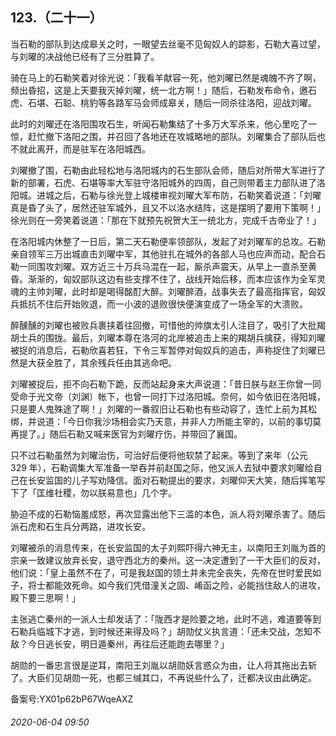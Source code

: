 ## 123.（二十一）
当石勒的部队到达成皋关之时，一眼望去丝毫不见匈奴人的踪影，石勒大喜过望，与刘曜的决战他已经有了三分胜算了。



骑在马上的石勒笑着对徐光说：「我看羊献容一死，他刘曜已然是魂魄不齐了啊，频出昏招，这是上天要我灭掉刘曜，统一北方啊！」随后，石勒发布命令，邀石虎、石堪、石聪、桃豹等各路军马会师成皋关，随后一同杀往洛阳，迎战刘曜。



此时的刘曜还在洛阳围攻石生，听闻石勒集结了十多万大军杀来，他心里吃了一惊，赶忙撤下洛阳之围，并召回了各地还在攻城略地的部队。刘曜集合了部队后也不就此离开，而是驻军在洛阳城西。



刘曜撤了围，石勒由此轻松地与洛阳城内的石生部队会师，随后对所带大军进行了新的部署，石虎、石堪等率大军驻守洛阳城外的四周，自己则带着主力部队进了洛阳城。进城之后，石勒与徐光登上城楼审视刘曜大军布防，石勒笑着说道：「刘曜真是昏了头了，居然还驻军城外，且又不以洛水结阵，这是摆明了要用下策啊！」徐光则在一旁笑着说道：「那在下就预先祝贺大王一统北方，完成千古帝业了！」



在洛阳城内休整了一日后，第二天石勒便率领部队，发起了对刘曜军的总攻。石勒亲自领军三万出城直击刘曜中军，其他驻扎在城外的各部人马也应声而动，配合石勒一同围攻刘曜。双方近三十万兵马混在一起，厮杀声震天，从早上一直杀至黄昏。渐渐的，匈奴部队这边有些支撑不住了，战线开始后移，而本应该作为全军灵魂的主帅刘曜，此时却是喝得酩酊大醉。刘曜醉酒，战事失去了最高指挥官，匈奴兵抵抗不住后开始败退，而一小波的退败很快便演变成了一场全军的大溃败。



醉醺醺的刘曜也被败兵裹挟着往回撤，可惜他的帅旗太引人注目了，吸引了大批羯胡士兵的围拢。最后，刘曜本尊在洛河的北岸被追击上来的羯胡兵擒获，得知刘曜被捉的消息后，石勒欣喜若狂，下令三军暂停对匈奴兵的追击，声称捉住了刘曜已然是大获全胜了，其余残兵任由其逃命吧。



刘曜被捉后，拒不向石勒下跪，反而站起身来大声说道：「昔日朕与赵王你曾一同受命于光文帝（刘渊）帐下，也曾一同打下过洛阳城。奈何，如今依旧在洛阳城，只是要人鬼殊途了啊！」刘曜的一番叙旧让石勒也有些动容了，连忙上前为其松绑，并说道：「今日你我沙场相会实乃天意，并非人力所能主宰的，以前的事切莫再提了。」随后石勒又喊来医官为刘曜疗伤，并带回了襄国。



只不过石勒虽然为刘曜治伤，可治好后便将他软禁了起来。等到了来年（公元 329 年），石勒调集大军准备一举吞并前赵国之际，他又派人去狱中要求刘曜给自己在长安监国的儿子写劝降信。面对石勒提出的要求，刘曜仰天大笑，随后挥笔写下了「匡维社稷，勿以朕易意也」几个字。



胁迫不成的石勒恼羞成怒，再次显露出他下三滥的本色，派人将刘曜杀害了。随后派石虎和石生兵分两路，进攻长安。



刘曜被杀的消息传来，在长安监国的太子刘熙吓得六神无主，以南阳王刘胤为首的宗亲一致建议放弃长安，退守西北方的秦州。这一决定遭到了一干大臣们的反对，他们说：「皇上虽然不在了，可是我赵国的领土并未完全丧失，先帝在世时爱民如子，将士都能效死命。如今我们凭借潼关之固、崤函之险，必能挡住敌人的进攻，殿下要三思啊！」



主张逃亡秦州的一派人士却发话了：「陇西才是险要之地，此时不逃，难道要等到石勒兵临城下才逃，到时候还来得及吗？」胡勋仗义执言道：「还未交战，怎知不敌？今日逃长安，明日遁秦州，再往后还能跑去哪里？」



胡勋的一番忠言很是逆耳，南阳王刘胤以胡勋妖言惑众为由，让人将其拖出去斩了。大臣们见胡勋一死，也都三缄其口，不再说些什么了，迁都决议由此确定。



备案号:YX01p62bP67WqeAXZ


###### 2020-06-04 09:50
